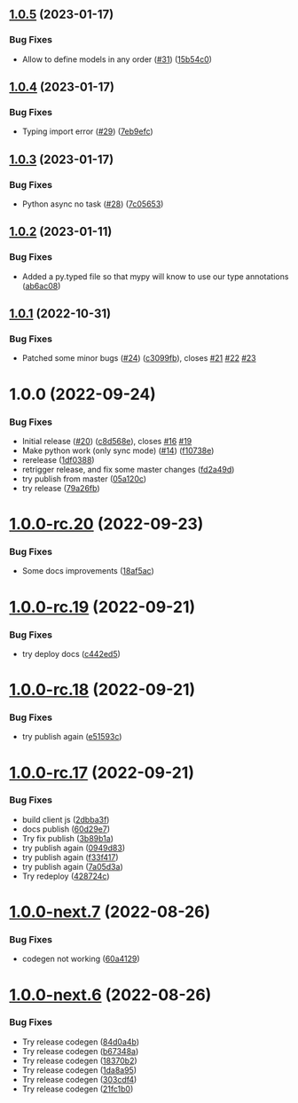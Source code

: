 ## [1.0.5](https://github.com/uvop/memorix/compare/v1.0.4...v1.0.5) (2023-01-17)


### Bug Fixes

* Allow to define models in any order ([#31](https://github.com/uvop/memorix/issues/31)) ([15b54c0](https://github.com/uvop/memorix/commit/15b54c024f4121a4832dc92c30a6a5be836c6ba8))

## [1.0.4](https://github.com/uvop/memorix/compare/v1.0.3...v1.0.4) (2023-01-17)


### Bug Fixes

* Typing import error ([#29](https://github.com/uvop/memorix/issues/29)) ([7eb9efc](https://github.com/uvop/memorix/commit/7eb9efc16531db7348452e981ed4e14f008ea557))

## [1.0.3](https://github.com/uvop/memorix/compare/v1.0.2...v1.0.3) (2023-01-17)


### Bug Fixes

* Python async no task ([#28](https://github.com/uvop/memorix/issues/28)) ([7c05653](https://github.com/uvop/memorix/commit/7c0565384b4d900db0e56af602fc2a7c9bab70da))

## [1.0.2](https://github.com/uvop/memorix/compare/v1.0.1...v1.0.2) (2023-01-11)


### Bug Fixes

* Added a py.typed file so that mypy will know to use our type annotations ([ab6ac08](https://github.com/uvop/memorix/commit/ab6ac0834e9683474df59c0b5ab05031d990b7f4))

## [1.0.1](https://github.com/uvop/memorix/compare/v1.0.0...v1.0.1) (2022-10-31)


### Bug Fixes

* Patched some minor bugs ([#24](https://github.com/uvop/memorix/issues/24)) ([c3099fb](https://github.com/uvop/memorix/commit/c3099fb7eea132d2677f8913c59536215b798f8d)), closes [#21](https://github.com/uvop/memorix/issues/21) [#22](https://github.com/uvop/memorix/issues/22) [#23](https://github.com/uvop/memorix/issues/23)

# 1.0.0 (2022-09-24)


### Bug Fixes

* Initial release ([#20](https://github.com/uvop/memorix/issues/20)) ([c8d568e](https://github.com/uvop/memorix/commit/c8d568e8f277d4b697c7043cd16926d290201e02)), closes [#16](https://github.com/uvop/memorix/issues/16) [#19](https://github.com/uvop/memorix/issues/19)
* Make python work (only sync mode) ([#14](https://github.com/uvop/memorix/issues/14)) ([f10738e](https://github.com/uvop/memorix/commit/f10738e5854b45df732e93aadfbd690babc823c8))
* rerelease ([1df0388](https://github.com/uvop/memorix/commit/1df03887677110fc700860ddc11bb9c212a7697c))
* retrigger release, and fix some master changes ([fd2a49d](https://github.com/uvop/memorix/commit/fd2a49d38671b2b32140b4b98e0cefdc3db6b7c8))
* try publish from master ([05a120c](https://github.com/uvop/memorix/commit/05a120ce4fd82e67beb0a98abb448709a179507c))
* try release ([79a26fb](https://github.com/uvop/memorix/commit/79a26fb6fdf54dcfa548e0c46e8994cc9c6ec1a7))

# [1.0.0-rc.20](https://github.com/uvop/memorix/compare/v1.0.0-rc.19...v1.0.0-rc.20) (2022-09-23)


### Bug Fixes

* Some docs improvements ([18af5ac](https://github.com/uvop/memorix/commit/18af5acea629732155f47262bf0a15cb73773bab))

# [1.0.0-rc.19](https://github.com/uvop/memorix/compare/v1.0.0-rc.18...v1.0.0-rc.19) (2022-09-21)


### Bug Fixes

* try deploy docs ([c442ed5](https://github.com/uvop/memorix/commit/c442ed5f2533762e4659d1dab3ce35748bb54243))

# [1.0.0-rc.18](https://github.com/uvop/memorix/compare/v1.0.0-rc.17...v1.0.0-rc.18) (2022-09-21)


### Bug Fixes

* try publish again ([e51593c](https://github.com/uvop/memorix/commit/e51593cd322c03de7e8f2d89578d9b3ddf494d5d))

# [1.0.0-rc.17](https://github.com/uvop/memorix/compare/v1.0.0-rc.16...v1.0.0-rc.17) (2022-09-21)


### Bug Fixes

* build client js ([2dbba3f](https://github.com/uvop/memorix/commit/2dbba3f46a1918d489bb292345b0c867cf754b7f))
* docs publish ([60d29e7](https://github.com/uvop/memorix/commit/60d29e71883c6a652261f40ff9983f7951b70bf3))
* Try fix publish ([3b89b1a](https://github.com/uvop/memorix/commit/3b89b1a2b26f7fe5751d5cb0f61ac0f7068754c2))
* try publish again ([0949d83](https://github.com/uvop/memorix/commit/0949d835551e6258f39baf5a2ebcf34b295efe68))
* try publish again ([f33f417](https://github.com/uvop/memorix/commit/f33f4176c9f4286a085148024d0d9af63c104fd8))
* try publish again ([7a05d3a](https://github.com/uvop/memorix/commit/7a05d3abce4989d056babfd46dec41dbdfef02e6))
* Try redeploy ([428724c](https://github.com/uvop/memorix/commit/428724c3929a506c0ac2483e6752b462a68181af))

# [1.0.0-next.7](https://github.com/uvop/memorix/compare/v1.0.0-next.6...v1.0.0-next.7) (2022-08-26)


### Bug Fixes

* codegen not working ([60a4129](https://github.com/uvop/memorix/commit/60a4129c4d20ebbd73e6a32c35ce31e12b2eda57))

# [1.0.0-next.6](https://github.com/uvop/memorix/compare/v1.0.0-next.5...v1.0.0-next.6) (2022-08-26)


### Bug Fixes

* Try release codegen ([84d0a4b](https://github.com/uvop/memorix/commit/84d0a4b5fa3fad8755099e5b1b7e315a4aa28f5d))
* Try release codegen ([b67348a](https://github.com/uvop/memorix/commit/b67348af64263757a0c08d1f1bcb8eae4e438da5))
* Try release codegen ([18370b2](https://github.com/uvop/memorix/commit/18370b2c316c9ba7ded3ca8bb137584fde90ef03))
* Try release codegen ([1da8a95](https://github.com/uvop/memorix/commit/1da8a952786657971be6a2031d2eddc668173464))
* Try release codegen ([303cdf4](https://github.com/uvop/memorix/commit/303cdf481a35105ade7cbf140cf1155e59a3adcf))
* Try release codegen ([21fc1b0](https://github.com/uvop/memorix/commit/21fc1b0af379c7df99d4d5100c8d9033282e8583))
